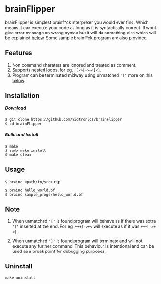 # brainFlipper
brainFlipper is simplest brainf\*ck interpreter you would ever find.
Which means it can execute your code as long as it is syntactically correct.
It wont give error message on wrong syntax but it will do something else which will be explained [below](https://github.com/Sidtronics/brainFlipper/edit/master/README.md#note).
Some sample brainf\*ck program are also provided.
## Features
1) Non command charaters are ignored and treated as comment.
2) Supports nested loops. for eg. ` [->[->+<]<]`.
3) Program can be terminated midway using unmatched `']'` more on this [below](https://github.com/Sidtronics/brainFlipper/edit/master/README.md#note).

## Installation

##### Download
```
$ git clone https://github.com/Sidtronics/brainFlipper
$ cd brainFlipper
```
##### Build and Install
```
$ make
$ sudo make install
$ make clean
```
## Usage
`$ brainc <path/to/src>`
eg:
```
$ brainc hello_world.bf
$ brainc sample_progs/hello_world.bf
```
## Note
1. When unmatched `'['` is found program will behave as if there was extra `']'` inserted at the end.
For eg. `+++[->+<` will execute as if it was `+++[->+<]`.

2. When unmatched `']'` is found program will terminate and will not execute any further command.
This behaviour is intentional and can be used as a break point for debugging purposes. 

## Uninstall
```
make uninstall
```
